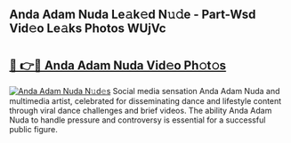 ## Anda Adam Nuda Le𝚊k𝚎d N𝚞𝚍e - Part-Wsd Vid𝚎o Le𝚊ks Photos WUjVc

# <h2><a href="http://fbfgpy.evod.top/?m=Anda+Adam+Nuda">🔗 👉🔴 Anda Adam Nuda Vid𝚎o Ph𝚘t𝚘s</a></h2>

[![Anda Adam Nuda N𝚞d𝚎s](https://i.imgur.com/8V9OHl7.gif)](http://fbfgpy.evod.top/?m=Anda+Adam+Nuda)
Social media sensation Anda Adam Nuda and multimedia artist, celebrated for disseminating dance and lifestyle content through viral dance challenges and brief videos. The ability Anda Adam Nuda to handle pressure and controversy is essential for a successful public figure. 
